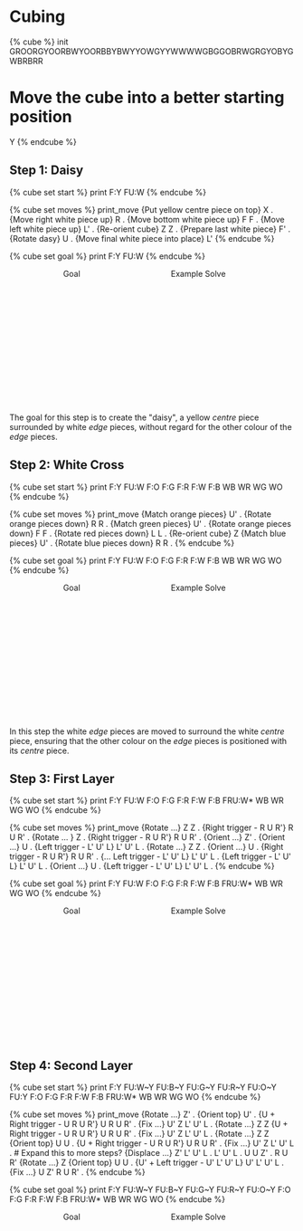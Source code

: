 <html>
<title>Cubing</title>
<head>
    <style>
    .cube {
        display: inline-block;
        width: 220px;
        height: 240px;
    }
    .cube .caption {text-align: center; }
    </style>
    <script type="text/javascript" src="js/AnimCube3.js">
    </script>
</head>
<body>

# Cubing

{% cube %}
init GROORGYOORBWYOORBBYBWYYOWGYYWWWWGBGGOBRWGRGYOBYGWBRBRR
# Move the cube into a better starting position
Y
{% endcube %}





## Step 1: Daisy

{% cube set start %}
print F:Y FU:W
{% endcube %}

{% cube set moves %}
print_move {Put yellow centre piece on top} X .
           {Move right white piece up} R .
           {Move bottom white piece up} F F .
           {Move left white piece up} L' .
           {Re-orient cube} Z Z .
           {Prepare last white piece} F' .
           {Rotate dasy} U .
           {Move final white piece into place} L'
{% endcube %}

{% cube set goal %}
print F:Y FU:W
{% endcube %}

<div class="cube">
<script>AnimCube3("facelets={{ goal }}&edit=0");</script>
<div class="caption">Goal</div>
</div>

<div class="cube">
<script>AnimCube3("facelets={{ start }}&edit=0&move={{ moves }}&repeat=0&hint=7&scale=3");</script>
<div class="caption">Example Solve</div>
</div>

The goal for this step is to create the "daisy", a yellow *centre* piece surrounded by white *edge* pieces, without regard for the other colour of the *edge* pieces.





## Step 2: White Cross

{% cube set start %}
print F:Y FU:W F:O F:G F:R F:W F:B WB WR WG WO
{% endcube %}

{% cube set moves %}
print_move {Match orange pieces} U' .
           {Rotate orange pieces down} R R .
           {Match green pieces} U' .
           {Rotate orange pieces down} F F .
           {Rotate red pieces down} L L .
           {Re-orient cube} Z
           {Match blue pieces} U' .
           {Rotate blue pieces down} R R .
{% endcube %}

{% cube set goal %}
print F:Y FU:W F:O F:G F:R F:W F:B WB WR WG WO
{% endcube %}

<div class="cube">
<script>
AnimCube3("facelets={{ goal }}&edit=0&hint=7&scale=3");
</script>
<div class="caption">Goal</div>
</div>

<div class="cube">
<script>
AnimCube3("facelets={{ start }}&edit=0&hint=7&scale=3&repeat=0&move={{ moves}}");
</script>
<div class="caption">Example Solve</div>
</div>

In this step the white *edge* pieces are moved to surround the white *centre* piece, ensuring that the other colour on the *edge* pieces is positioned with its *centre* piece.





## Step 3: First Layer

{% cube set start %}
print F:Y FU:W F:O F:G F:R F:W F:B FRU:W* WB WR WG WO
{% endcube %}

{% cube set moves %}
print_move {Rotate ...} Z Z .
           {Right trigger - R U R'} R U R' .
           {Rotate ... } Z .
           {Right trigger - R U R'} R U R' .
           {Orient ...} Z' .
           {Orient ...} U .
           {Left trigger - L' U' L} L' U' L .
           {Rotate ...} Z Z .
           {Orient ...} U .
           {Right trigger - R U R'} R U R' .
           {... Left trigger - L' U' L} L' U' L .
           {Left trigger - L' U' L} L' U' L .
           {Orient ...} U .
           {Left trigger - L' U' L} L' U' L .
{% endcube %}

{% cube set goal %}
print F:Y FU:W F:O F:G F:R F:W F:B FRU:W* WB WR WG WO
{% endcube %}

<div class="cube">
<script>
AnimCube3("facelets={{ goal }}&edit=0&hint=7&scale=3");
</script>
<div class="caption">Goal</div>
</div>

<div class="cube">
<script>
AnimCube3("facelets={{ start }}&edit=0&hint=7&scale=3&move={{ moves }}");
</script>
<div class="caption">Example Solve</div>
</div>
</body>
</html>


## Step 4: Second Layer

{% cube set start %}
print F:Y FU:W~Y FU:B~Y FU:G~Y FU:R~Y FU:O~Y FU:Y F:O F:G F:R F:W F:B FRU:W* WB WR WG WO
{% endcube %}

{% cube set moves %}
print_move {Rotate ...} Z' .
           {Orient top} U' .
           {U + Right trigger - U R U R'} U R U R' .
           {Fix ...} U' Z L' U' L .
           {Rotate ...} Z Z
           {U + Right trigger - U R U R'} U R U R' .
           {Fix ...} U' Z L' U' L .
           {Rotate ...} Z Z
           {Orient top} U U .
           {U + Right trigger - U R U R'} U R U R' .
           {Fix ...} U' Z L' U' L .
           # Expand this to more steps?
           {Displace ...} Z' L' U' L . L' U' L . U U Z' . R U R'
           {Rotate ...} Z
           {Orient top} U U .
           {U' + Left trigger - U' L' U' L} U' L' U' L .
           {Fix ...} U Z' R U R' .
{% endcube %}

{% cube set goal %}
print F:Y FU:W~Y FU:B~Y FU:G~Y FU:R~Y FU:O~Y F:O F:G F:R F:W F:B FRU:W* WB WR WG WO
{% endcube %}

<div class="cube">
<script>
AnimCube3("facelets={{ goal }}&edit=0&hint=7&scale=3");
</script>
<div class="caption">Goal</div>
</div>

<div class="cube">
<script>
AnimCube3("facelets={{ start }}&edit=0&hint=7&scale=3&move={{ moves }}");
</script>
<div class="caption">Example Solve</div>
</div>
</body>
</html>
